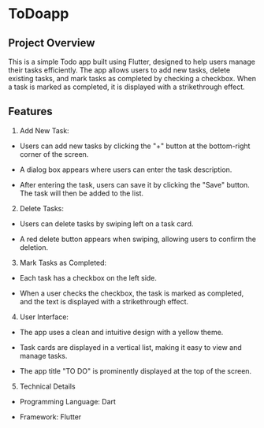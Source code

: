 # ToDoapp

## Project Overview
This is a simple Todo app built using Flutter, designed to help users manage their tasks efficiently. The app allows users to add new tasks, delete existing tasks, and mark tasks as completed by checking a checkbox. When a task is marked as completed, it is displayed with a strikethrough effect.

## Features
1. Add New Task:
- Users can add new tasks by clicking the "+" button at the bottom-right corner of the screen.
* A dialog box appears where users can enter the task description.
+ After entering the task, users can save it by clicking the "Save" button. The task will then be added to the list.
2. Delete Tasks:
- Users can delete tasks by swiping left on a task card.
+ A red delete button appears when swiping, allowing users to confirm the deletion.
3. Mark Tasks as Completed:
- Each task has a checkbox on the left side.
+ When a user checks the checkbox, the task is marked as completed, and the text is displayed with a strikethrough effect.
4. User Interface:
- The app uses a clean and intuitive design with a yellow theme.
+ Task cards are displayed in a vertical list, making it easy to view and manage tasks.
* The app title "TO DO" is prominently displayed at the top of the screen.
5. Technical Details
- Programming Language: Dart
+ Framework: Flutter
